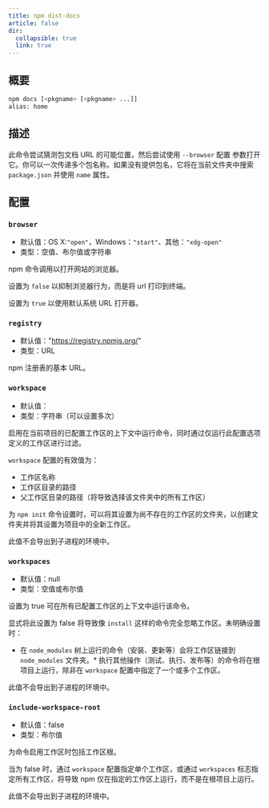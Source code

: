 ```yaml
---
title: npm dist-docs
article: false
dir:
  collapsible: true
  link: true
---
```


## 概要

```bash
npm docs [<pkgname> [<pkgname> ...]]
alias: home
```

## 描述

此命令尝试猜测包文档 URL 的可能位置，然后尝试使用 `--browser` 配置 参数打开它。你可以一次传递多个包名称。如果没有提供包名，它将在当前文件夹中搜索 `package.json` 并使用 `name` 属性。

## 配置

### `browser`

- 默认值：OS X:`"open"`，Windows：`"start"`、其他：`"xdg-open"`
- 类型：空值、布尔值或字符串

npm 命令调用以打开网站的浏览器。

设置为 `false` 以抑制浏览器行为，而是将 url 打印到终端。

设置为 `true` 以使用默认系统 URL 打开器。

### `registry`

- 默认值："https://registry.npmjs.org/"
- 类型：URL

npm 注册表的基本 URL。

### `workspace`

- 默认值：
- 类型：字符串（可以设置多次）

启用在当前项目的已配置工作区的上下文中运行命令，同时通过仅运行此配置选项定义的工作区进行过滤。

`workspace` 配置的有效值为：

- 工作区名称
- 工作区目录的路径
- 父工作区目录的路径（将导致选择该文件夹中的所有工作区）

为 `npm init` 命令设置时，可以将其设置为尚不存在的工作区的文件夹，以创建文件夹并将其设置为项目中的全新工作区。

此值不会导出到子进程的环境中。

### `workspaces`

- 默认值：null
- 类型：空值或布尔值

设置为 true 可在所有已配置工作区的上下文中运行该命令。

显式将此设置为 false 将导致像 `install` 这样的命令完全忽略工作区。未明确设置时：

- 在 `node_modules` 树上运行的命令（安装、更新等）会将工作区链接到 `node_modules` 文件夹。* 执行其他操作（测试、执行、发布等）的命令将在根项目上运行，除非在 `workspace` 配置中指定了一个或多个工作区。

此值不会导出到子进程的环境中。

### `include-workspace-root`

- 默认值：false
- 类型：布尔值

为命令启用工作区时包括工作区根。

当为 false 时，通过 `workspace` 配置指定单个工作区，或通过 `workspaces` 标志指定所有工作区，将导致 npm 仅在指定的工作区上运行，而不是在根项目上运行。

此值不会导出到子进程的环境中。
